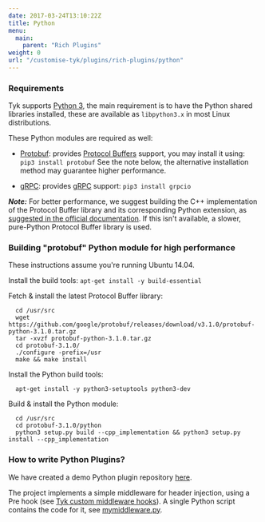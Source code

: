 ```yaml
---
date: 2017-03-24T13:10:22Z
title: Python
menu:
  main:
    parent: "Rich Plugins"
weight: 0
url: "/customise-tyk/plugins/rich-plugins/python"
---
```

### Requirements
Tyk supports [Python 3][1], the main requirement is to have the Python shared libraries installed, these are available as `libpython3.x` in most Linux distributions.

These Python modules are required as well:

*   [Protobuf][2]: provides [Protocol Buffers][3] support, you may install it using: `pip3 install protobuf` See the note below, the alternative installation method may guarantee higher performance.

*   [gRPC][4]: provides [gRPC][5] support: `pip3 install grpcio`

***Note:*** For better performance, we suggest building the C++ implementation of the Protocol Buffer library and its corresponding Python extension, as [suggested in the official documentation][6]. If this isn't available, a slower, pure-Python Protocol Buffer library is used.

### Building "protobuf" Python module for high performance

These instructions assume you're running Ubuntu 14.04.

Install the build tools: `apt-get install -y build-essential`

Fetch & install the latest Protocol Buffer library:

```
  cd /usr/src
  wget https://github.com/google/protobuf/releases/download/v3.1.0/protobuf-python-3.1.0.tar.gz
  tar -xvzf protobuf-python-3.1.0.tar.gz
  cd protobuf-3.1.0/
  ./configure -prefix=/usr
  make && make install
```

Install the Python build tools: 

```
  apt-get install -y python3-setuptools python3-dev
``` 

Build & install the Python module: 

```
  cd /usr/src
  cd protobuf-3.1.0/python
  python3 setup.py build --cpp_implementation && python3 setup.py install --cpp_implementation
```

### How to write Python Plugins?

We have created a demo Python plugin repository [here][7].

The project implements a simple middleware for header injection, using a Pre hook (see [Tyk custom middleware hooks][8]). A single Python script contains the code for it, see [mymiddleware.py][9].

 [1]: https://www.python.org/download/releases/3.0/
 [2]: https://pypi.python.org/pypi/protobuf
 [3]: https://developers.google.com/protocol-buffers/
 [4]: https://pypi.python.org/pypi/grpcio
 [5]: http://www.grpc.io/
 [6]: https://developers.google.com/protocol-buffers/docs/reference/python-generated#cpp_impl
 [7]: https://github.com/TykTechnologies/tyk-plugin-demo-python
 [8]: /docs/customise-tyk/plugins/javascript-middleware/middleware-scripting-guide/
 [9]: https://github.com/TykTechnologies/tyk-plugin-demo-python/blob/master/mymiddleware.py
